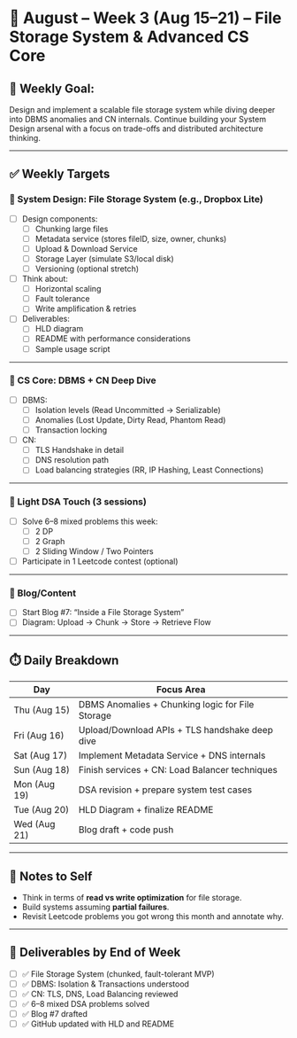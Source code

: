 # 📅 August – Week 3 (Aug 15–21) – File Storage System & Advanced CS Core

## 🎯 Weekly Goal:
Design and implement a scalable file storage system while diving deeper into DBMS anomalies and CN internals. Continue building your System Design arsenal with a focus on trade-offs and distributed architecture thinking.

---

## ✅ Weekly Targets

### 🔹 System Design: File Storage System (e.g., Dropbox Lite)

- [ ] Design components:
  - [ ] Chunking large files
  - [ ] Metadata service (stores fileID, size, owner, chunks)
  - [ ] Upload & Download Service
  - [ ] Storage Layer (simulate S3/local disk)
  - [ ] Versioning (optional stretch)

- [ ] Think about:
  - [ ] Horizontal scaling
  - [ ] Fault tolerance
  - [ ] Write amplification & retries

- [ ] Deliverables:
  - [ ] HLD diagram
  - [ ] README with performance considerations
  - [ ] Sample usage script

---

### 🔹 CS Core: DBMS + CN Deep Dive

- [ ] DBMS:
  - [ ] Isolation levels (Read Uncommitted → Serializable)
  - [ ] Anomalies (Lost Update, Dirty Read, Phantom Read)
  - [ ] Transaction locking

- [ ] CN:
  - [ ] TLS Handshake in detail
  - [ ] DNS resolution path
  - [ ] Load balancing strategies (RR, IP Hashing, Least Connections)

---

### 🔹 Light DSA Touch (3 sessions)

- [ ] Solve 6–8 mixed problems this week:
  - [ ] 2 DP
  - [ ] 2 Graph
  - [ ] 2 Sliding Window / Two Pointers
- [ ] Participate in 1 Leetcode contest (optional)

---

### 🔹 Blog/Content

- [ ] Start Blog #7: “Inside a File Storage System”
- [ ] Diagram: Upload → Chunk → Store → Retrieve Flow

---

## ⏱️ Daily Breakdown

| Day       | Focus Area                                               |
|-----------|----------------------------------------------------------|
| Thu (Aug 15)  | DBMS Anomalies + Chunking logic for File Storage       |
| Fri (Aug 16)  | Upload/Download APIs + TLS handshake deep dive         |
| Sat (Aug 17)  | Implement Metadata Service + DNS internals             |
| Sun (Aug 18)  | Finish services + CN: Load Balancer techniques         |
| Mon (Aug 19)  | DSA revision + prepare system test cases               |
| Tue (Aug 20)  | HLD Diagram + finalize README                          |
| Wed (Aug 21)  | Blog draft + code push                                 |

---

## 🧠 Notes to Self

- Think in terms of **read vs write optimization** for file storage.
- Build systems assuming **partial failures**.
- Revisit Leetcode problems you got wrong this month and annotate why.

---

## 📌 Deliverables by End of Week

- [ ] ✅ File Storage System (chunked, fault-tolerant MVP)
- [ ] ✅ DBMS: Isolation & Transactions understood
- [ ] ✅ CN: TLS, DNS, Load Balancing reviewed
- [ ] ✅ 6–8 mixed DSA problems solved
- [ ] ✅ Blog #7 drafted
- [ ] ✅ GitHub updated with HLD and README
